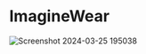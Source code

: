 ﻿# ImagineWear
![Screenshot 2024-03-25 195038](https://github.com/DhruvTyagi18/ImagineWear/assets/92265404/20e443d1-f9ec-4814-8483-a401782b277b)
